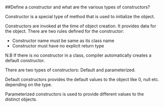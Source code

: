 ##Define a constructor and what are the various types of constructors?

Constructor is a special type of method that is used to initialize the object.

Constructors are invoked at the time of object creation. It provides data for the object.
There are  two rules defined for the constructor:
* Constructor name must be same as its class name
* Constructor must have no explicit return type

N.B If there is no constructor in a class, compiler automatically creates a default constructor.

There are two types of constructors: Default and parameterized.

Default constructors provides the default values to the object like 0, null etc. depending on the type.

Parameterized constructors is used to provide different values to the distinct objects.
